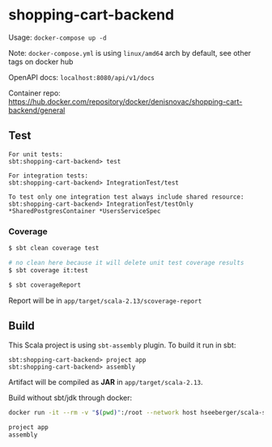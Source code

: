 # shopping-cart-backend

Usage:
`docker-compose up -d`

Note: `docker-compose.yml` is using `linux/amd64` arch by default, see other tags on docker hub

OpenAPI docs:
`localhost:8080/api/v1/docs`

Container repo:
https://hub.docker.com/repository/docker/denisnovac/shopping-cart-backend/general

## Test

```
For unit tests:
sbt:shopping-cart-backend> test 

For integration tests:
sbt:shopping-cart-backend> IntegrationTest/test

To test only one integration test always include shared resource:
sbt:shopping-cart-backend> IntegrationTest/testOnly *SharedPostgresContainer *UsersServiceSpec
```

### Coverage

```bash
$ sbt clean coverage test

# no clean here because it will delete unit test coverage results
$ sbt coverage it:test 

$ sbt coverageReport
```

Report will be in `app/target/scala-2.13/scoverage-report`

## Build

This Scala project is using `sbt-assembly` plugin. To build it run in sbt:

```
sbt:shopping-cart-backend> project app
sbt:shopping-cart-backend> assembly
```

Artifact will be compiled as **JAR** in `app/target/scala-2.13`.

Build without sbt/jdk through docker:

```bash
docker run -it --rm -v "$(pwd)":/root --network host hseeberger/scala-sbt:eclipse-temurin-17.0.2_1.6.2_2.13.8 sbt

project app
assembly
```

